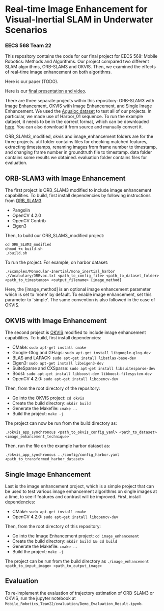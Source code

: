 # Real-time Image Enhancement for Visual-Inertial SLAM in Underwater Scenarios
### EECS 568 Team 22

This repository contains the code for our final project for EECS 568: Mobile Robotics: Methods and Algorithms. Our project compared two different SLAM algorithms, ORB-SLAM3 and OKVIS. Then, we examined the effects of real-time image enhancement on both algorithms.

Here is our paper (TODO).
  
Here is our [final presentation and video](https://youtu.be/INbl_esfQ-Q).

There are three separate projects within this repository: ORB-SLAM3 with Image Enhancement, OKVIS with Image Enhancement, and Single Image Enhancement. We used the <a href="https://www.lirmm.fr/aqualoc/">Aqualoc dataset</a> to test all of our projects. In particular, we made use of Harbor_01 sequence. To run the example dataset, it needs to be in the correct format, which can be downloaded [here](https://drive.google.com/file/d/15avpUuBbduXZoZ_Zv__WsQhbammBiMAz). You can also download it from source and manually convert it.

ORB_SLAM3_modified, okvis and image_enhancement folders are for the three projects. util folder contains files for checking matched features, extracting timestamps, renaming images from frame number to timestamp, and changing frame number in groundtruth file to timestamp. data folder contains some results we obtained. evaluation folder contains files for evaluation.
## ORB-SLAM3 with Image Enhancement

The first project is ORB_SLAM3 modified to include image enhancement capabilities. To build, first install dependencies by following instructions from [ORB_SLAM3](https://github.com/UZ-SLAMLab/ORB_SLAM3). 

- Pangolin 
- OpenCV 4.2.0 
- OpenCV Contrib 
- Eigen3 
 

<!---First, install dependencies.

- <a href="https://github.com/stevenlovegrove/Pangolin">Pangolin</a>
```
cd ~/<directory>
git clone --recursive https://github.com/stevenlovegrove/Pangolin.git
cd Pangolin
git checkout v0.6
mkdir build
cd build
cmake -DCMAKE_BUILD_TYPE=Release -DCMAKE_CXX_FLAGS=-std=c++11 ..
make -j$nproc
sudo make install
```
- <a href="https://docs.opencv.org/4.2.0/d9/df8/tutorial_root.html">OpenCV 4.2.0</a>:

Install the dependency packages:
```
sudo apt-get install build-essential
sudo apt-get install cmake git libgtk2.0-dev pkg-config libavcodec-dev libavformat-dev libswscale-dev
sudo apt-get install python-dev python-numpy libtbb2 libtbb-dev libjpeg-dev libpng-dev libtiff-dev libjasper-dev libdc1394-22-dev
```
Clone opencv and opencv_contrib:
```
cd ~/<directory>
git clone https://github.com/opencv/opencv.git
git clone https://github.com/opencv/opencv_contrib.git
cd opencv
cd ..
cd opencv_contrib
cd ..
```
Compile and install <a href="https://github.com/opencv/opencv">opencv</a> as well as <a href="https://github.com/opencv/opencv_contrib">opencv_contrib</a>:
```
cd opencv
mkdir build
cd build
cmake -D CMAKE_BUILD_TYPE=RELEASE \
      -D CMAKE_INSTALL_PREFIX=/usr/local \
      -D INSTALL_C_EXAMPLES=ON \
      -D INSTALL_PYTHON_EXAMPLES=ON \
      -D WITH_TBB=ON \
      -D WITH_V4L=ON \
      -D WITH_QT=ON \
      -D WITH_OPENGL=ON \
      -D OPENCV_EXTRA_MODULES_PATH=../../opencv_contrib/modules \
      -D BUILD_EXAMPLES=ON ..
make -j$nproc
sudo make install
sudo sh -c 'echo "/usr/local/lib" >> /etc/ld.so.conf.d/opencv.conf'
sudo ldconfig
```

- <a href="https://eigen.tuxfamily.org/index.php?title=Main_Page">Eigen3</a>
```
sudo apt install libeigen3-dev
```
--->

Then, to build our ORB_SLAM3_modified project:
```
cd ORB_SLAM3_modified
chmod +x build.sh
./build.sh
```
To run the project. For example, on harbor dataset:

```
./Examples/Monocular-Inertial/mono_inertial_harbor ./Vocabulary/ORBvoc.txt <path_to_config_file> <path_to_dataset_folder>  <path_to_timestamps> <output_filename> [image_method]
```
Here, the [image_method] is an optional image enhancement parameter which is set to 'none' by default. To enable image enhancement, set this parameter to 'simple'. The same convention is also followed in the case of OKVIS. 

## OKVIS with Image Enhancement

The second project is [OKVIS](https://github.com/ethz-asl/okvis) modified to include image enhancement capabilities. To build, first install dependencies:

- CMake: ```sudo apt-get install cmake```
- Google-Glog and GFlags: ```sudo apt-get install libgoogle-glog-dev```
- BLAS and LAPACK: ```sudo apt-get install libatlas-base-dev```
- Eigen3: ```sudo apt-get install libeigen3-dev```
- SuiteSparse and CXSparse: ```sudo apt-get install libsuitesparse-dev```
- Boost: ```sudo apt-get install libboost-dev libboost-filesystem-dev```
- OpenCV 4.2.0: ```sudo apt-get install libopencv-dev```

Then, from the root directory of the repository:

- Go into the OKVIS project: ```cd okvis```
- Create the build directory: ```mkdir build```
- Generate the Makefile: ```cmake ..```
- Build the project: ```make -j```

The project can now be run from the build directory as:

```./okvis_app_synchronous <path_to_okvis_config_yaml> <path_to_dataset> <image_enhancement_technique>```

Then, run the file on the example harbor dataset as:

```./okvis_app_synchronous ../config/config_harbor.yaml <path_to_transformed_harbor_dataset>```

## Single Image Enhancement

Last is the image enhancement project, which is a simple project that can be used to test various image enhancement algorithms on single images at a time, to see if features and contrast will be improved. First, install dependencies:

- CMake: ```sudo apt-get install cmake```
- OpenCV 4.2.0: ```sudo apt-get install libopencv-dev```

Then, from the root directory of this repository:

- Go into the Image Enhancement project: ```cd image_enhancement```
- Create the build directory: ```mkdir build && cd build```
- Generate the Makefile: ```cmake ..```
- Build the project: ```make -j```

The project can be run from the build directory as ```./image_enhancement <path_to_input_image> <path_to_output_image>```

## Evaluation

To re-implement the evaluation of trajectory estimation of ORB-SLAM3 or OKVIS, run the jupyter notebook at `Mobile_Robotics_Team22/evaluation/Demo_Evaluation_Result.ipynb`. 
